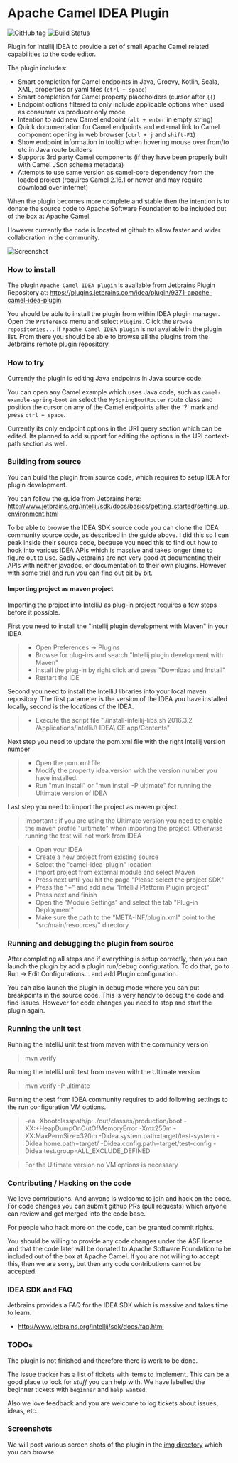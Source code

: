 Apache Camel IDEA Plugin
========================

[![GitHub tag](https://img.shields.io/github/tag/davsclaus/camel-idea-plugin.svg?style=plastic)]()
[![Build Status](https://travis-ci.org/davsclaus/camel-idea-plugin.svg?branch=master)](https://travis-ci.org/davsclaus/camel-idea-plugin)

Plugin for Intellij IDEA to provide a set of small Apache Camel related capabilities to the code editor.

The plugin includes:

- Smart completion for Camel endpoints in Java, Groovy, Kotlin, Scala, XML, properties or yaml files (`ctrl + space`)
- Smart completion for Camel property placeholders (cursor after `{{`)
- Endpoint options filtered to only include applicable options when used as consumer vs producer only mode
- Intention to add new Camel endpoint (`alt + enter` in empty string)
- Quick documentation for Camel endpoints and external link to Camel component opening in web browser (`ctrl + j` and `shift-F1`)
- Show endpoint information in tooltip when hovering mouse over from/to etc in Java route builders
- Supports 3rd party Camel components (if they have been properly built with Camel JSon schema metadata)
- Attempts to use same version as camel-core dependency from the loaded project (requires Camel 2.16.1 or newer and may require download over internet)

When the plugin becomes more complete and stable then the intention is to donate the source code
to Apache Software Foundation to be included out of the box at Apache Camel.
 
However currently the code is located at github to allow faster and wider collaboration in the community.

![Screenshot](https://github.com/davsclaus/camel-idea-plugin/blob/master/img/01-endpoint-options.png)


### How to install

The plugin `Apache Camel IDEA plugin` is available from Jetbrains Plugin Repository at: https://plugins.jetbrains.com/idea/plugin/9371-apache-camel-idea-plugin

You should be able to install the plugin from within IDEA plugin manager.
Open the `Preference` menu and select `Plugins`. Click the `Browse repositories...` if `Apache Camel IDEA plugin` is not
available in the plugin list. From there you should be able to browse all the plugins from the Jetbrains remote plugin repository.


### How to try

Currently the plugin is editing Java endpoints in Java source code.

You can open any Camel example which uses Java code, such as `camel-example-spring-boot` an
select the `MySpringBootRouter` route class and position the cursor on any of the Camel endpoints
after the '?' mark and press `ctrl + space`. 

Currently its only endpoint options in the URI query section which can be edited. Its planned to add
support for editing the options in the URI context-path section as well.


### Building from source

You can build the plugin from source code, which requires to setup IDEA for plugin development.

You can follow the guide from Jetbrains here: http://www.jetbrains.org/intellij/sdk/docs/basics/getting_started/setting_up_environment.html

To be able to browse the IDEA SDK source code you can clone the IDEA community source code, as described
in the guide above. I did this so I can peak inside their source code, because you need this to find out
how to hook into various IDEA APIs which is massive and takes longer time to figure out to use. Sadly
Jetbrains are not very good at documenting their APIs with neither javadoc, or documentation to their own plugins.
However with some trial and run you can find out bit by bit.


#### Importing project as maven project

Importing the project into IntelliJ as plug-in project requires a few steps before it possible.

First you need to install the "Intellij plugin development with Maven" in your IDEA

 > - Open Preferences -> Plugins
 > - Browse for plug-ins and search "Intellij plugin development with Maven"
 > - Install the plug-in by right click and press "Download and Install"
 > - Restart the IDE
 
Second you need to install the IntelliJ libraries into your local maven repository. The first parameter
is the version of the IDEA you have installed locally, second is the locations of the IDEA.

 > - Execute the script file "./install-intellij-libs.sh 2016.3.2 /Applications/IntelliJ\ IDEA\ CE.app/Contents"
  
Next step you need to update the pom.xml file with the right Intellij version number

 > - Open the pom.xml file
 > - Modify the property idea.version with the version number you have installed.
 > - Run "mvn install" or "mvn install -P ultimate" for running the Ultimate version of IDEA

Last step you need to import the project as maven project.

> Important : if you are using the Ultimate version you need to enable the maven profile "uiltimate" when importing the
project. Otherwise running the test will not work from IDEA

> - Open your IDEA
> - Create a new project from existing source
> - Select the "camel-idea-plugin" location
> - Import project from external module and select Maven
> - Press next until you hit the page "Please select the project SDK"
> - Press the "+" and add new "IntelliJ Platform Plugin project"
> - Press next and finish
> - Open the "Module Settings" and select the tab "Plug-in Deployment" 
> - Make sure the path to the "META-INF/plugin.xml" point to the "src/main/resources/" directory


### Running and debugging the plugin from source

After completing all steps and if everything is setup correctly, then you can launch the plugin by 
add a plugin run/debug configuration. To do that, go to Run → Edit Configurations…​ and add Plugin configuration.
                                                                  
You can also launch the plugin in debug mode where you can put breakpoints in the source code.
This is very handy to debug the code and find issues. However for code changes you need to stop and
start the plugin again.


### Running the unit test

Running the IntelliJ unit test from maven with the community version

> mvn verify

Running the IntelliJ unit test from maven with the Ultimate version

> mvn verify -P ultimate

Running the test from IDEA community requires to add following settings to the run configuration VM options.

> -ea
  -Xbootclasspath/p:../out/classes/production/boot
  -XX:+HeapDumpOnOutOfMemoryError
  -Xmx256m
  -XX:MaxPermSize=320m
  -Didea.system.path=target/test-system
  -Didea.home.path=target/
  -Didea.config.path=target/test-config
  -Didea.test.group=ALL_EXCLUDE_DEFINED
  

> For the Ultimate version no VM options is necessary   


### Contributing / Hacking on the code

We love contributions. And anyone is welcome to join and hack on the code. For code changes you
can submit github PRs (pull requests) which anyone can review and get merged into the code base.

For people who hack more on the code, can be granted commit rights.

You should be willing to provide any code changes under the ASF license and that the code later
will be donated to Apache Software Foundation to be included out of the box at Apache Camel.
If you are not willing to accept this, then we are sorry, but then any code contributions cannot be accepted.


### IDEA SDK and FAQ

Jetbrains provides a FAQ for the IDEA SDK which is massive and takes time to learn.

- http://www.jetbrains.org/intellij/sdk/docs/faq.html


### TODOs

The plugin is not finished and therefore there is work to be done. 

The issue tracker has a list of tickets with items to implement. This can be a good place
to look for _stuff_ you can help with. We have labelled the beginner tickets with `beginner` and `help wanted`.

Also we love feedback and you are welcome to log tickets about issues, ideas, etc.


### Screenshots

We will post various screen shots of the plugin in the
[img directory](https://github.com/davsclaus/camel-idea-plugin/tree/master/img)
which you can browse.
